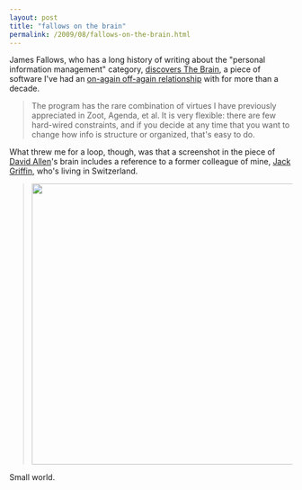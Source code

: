 ```yaml
---
layout: post
title: "fallows on the brain"
permalink: /2009/08/fallows-on-the-brain.html
---
```


<p>James Fallows, who has a long history of writing about the "personal information management" category, <a href="http://jamesfallows.theatlantic.com/archives/2009/08/my_new_favorite_software_perso.php#">discovers The Brain</a>, a piece of software I've had an <a href="http://www.theobvious.com/archive/1998/03/09.html">on-again off-again relationship</a> with for more than a decade.</p>

<blockquote>The program has the rare combination of virtues I have previously appreciated in Zoot, Agenda, et al. It is very flexible: there are few hard-wired constraints, and if you decide at any time that you want to change how info is structure or organized, that's easy to do.</blockquote>

<p>What threw me for a loop, though, was that a screenshot in the piece of <a href="http://www.davidco.com/">David Allen</a>'s brain includes a reference to a former colleague of mine, <a href="http://twitter.com/jjg72">Jack Griffin</a>, who's living in Switzerland.</p>

<blockquote><img  src="https://jamesfallows.theatlantic.com/assets_c/2009/08/DavidAllenBrain-thumb-550x428-13168.jpg" width="500" /></blockquote>

<p>Small world.</p>


